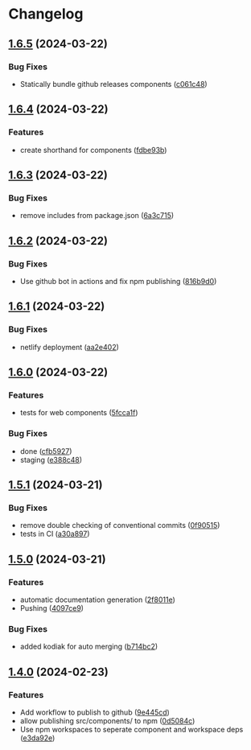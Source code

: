 # Changelog

## [1.6.5](https://github.com/hudson-newey/webcomponents-workspace/compare/web-components-v1.6.4...web-components-v1.6.5) (2024-03-22)


### Bug Fixes

* Statically bundle github releases components ([c061c48](https://github.com/hudson-newey/webcomponents-workspace/commit/c061c4881508e6bcfa18658cd6157cc40166314a))

## [1.6.4](https://github.com/hudson-newey/webcomponents-workspace/compare/web-components-v1.6.3...web-components-v1.6.4) (2024-03-22)


### Features

* create shorthand for components ([fdbe93b](https://github.com/hudson-newey/webcomponents-workspace/commit/fdbe93baf1d0ec8bdac9a235a246b16eeebae60a))

## [1.6.3](https://github.com/hudson-newey/webcomponents-workspace/compare/web-components-v1.6.2...web-components-v1.6.3) (2024-03-22)


### Bug Fixes

* remove includes from package.json ([6a3c715](https://github.com/hudson-newey/webcomponents-workspace/commit/6a3c715065ecdebc1717a050ac1bf5891f067520))

## [1.6.2](https://github.com/hudson-newey/webcomponents-workspace/compare/web-components-v1.6.1...web-components-v1.6.2) (2024-03-22)


### Bug Fixes

* Use github bot in actions and fix npm publishing ([816b9d0](https://github.com/hudson-newey/webcomponents-workspace/commit/816b9d0b12e86e05ce37ff8dd66d7ad2b1ab0987))

## [1.6.1](https://github.com/hudson-newey/webcomponents-workspace/compare/web-components-v1.6.0...web-components-v1.6.1) (2024-03-22)


### Bug Fixes

* netlify deployment ([aa2e402](https://github.com/hudson-newey/webcomponents-workspace/commit/aa2e4023a8361c8b7f30777fa95732edfd028134))

## [1.6.0](https://github.com/hudson-newey/webcomponents-workspace/compare/web-components-v1.5.1...web-components-v1.6.0) (2024-03-22)


### Features

* tests for web components ([5fcca1f](https://github.com/hudson-newey/webcomponents-workspace/commit/5fcca1f9ca67541e56132e55b5c5c49ce8e008eb))


### Bug Fixes

* done ([cfb5927](https://github.com/hudson-newey/webcomponents-workspace/commit/cfb5927bb6f7de37456edd15d034a603dde29fe1))
* staging ([e388c48](https://github.com/hudson-newey/webcomponents-workspace/commit/e388c480a54f284f47088ac5bd7ce6cfe7e1debc))

## [1.5.1](https://github.com/hudson-newey/webcomponents-workspace/compare/web-components-v1.5.0...web-components-v1.5.1) (2024-03-21)


### Bug Fixes

* remove double checking of conventional commits ([0f90515](https://github.com/hudson-newey/webcomponents-workspace/commit/0f905156e645f6c5538778d6a272cad26aa4a718))
* tests in CI ([a30a897](https://github.com/hudson-newey/webcomponents-workspace/commit/a30a8973754171000e1b08b51236ff4f70044f58))

## [1.5.0](https://github.com/hudson-newey/webcomponents-workspace/compare/web-components-v1.4.0...web-components-v1.5.0) (2024-03-21)


### Features

* automatic documentation generation ([2f8011e](https://github.com/hudson-newey/webcomponents-workspace/commit/2f8011e88644d72d9ca152f5555c05331acd35f2))
* Pushing ([4097ce9](https://github.com/hudson-newey/webcomponents-workspace/commit/4097ce99a4e2f28747712005608d849a0a08ef0d))


### Bug Fixes

* added kodiak for auto merging ([b714bc2](https://github.com/hudson-newey/webcomponents-workspace/commit/b714bc220fc0a7f4a4d039a58726b456045c0f09))

## [1.4.0](https://github.com/hudson-newey/webcomponents-workspace/compare/web-components-v1.3.15...web-components-v1.4.0) (2024-02-23)


### Features

* Add workflow to publish to github ([9e445cd](https://github.com/hudson-newey/webcomponents-workspace/commit/9e445cd7ab698309093b390142a92d7d1068f178))
* allow publishing src/components/ to npm ([0d5084c](https://github.com/hudson-newey/webcomponents-workspace/commit/0d5084cb910d1079cd8c3d1f05fc9c1cd50f5dc7))
* Use npm workspaces to seperate component and workspace deps ([e3da92e](https://github.com/hudson-newey/webcomponents-workspace/commit/e3da92e84f26cbc1ae20b4769f285354ae6f285e))
